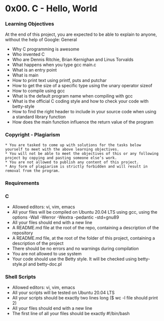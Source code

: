 # 0x00. C - Hello, World
### Learning Objectives

At the end of this project, you are expected to be able to explain to anyone, without the help of Google:
General

   * Why C programming is awesome
   * Who invented C
   * Who are Dennis Ritchie, Brian Kernighan and Linus Torvalds
   * What happens when you type gcc main.c
   * What is an entry point
   * What is main
   * How to print text using printf, puts and putchar
   * How to get the size of a specific type using the unary operator sizeof
   * How to compile using gcc
   * What is the default program name when compiling with gcc
   * What is the official C coding style and how to check your code with betty-style
   * How to find the right header to include in your source code when using a standard library function
   * How does the main function influence the return value of the program

### Copyright - Plagiarism

    * You are tasked to come up with solutions for the tasks below yourself to meet with the above learning objectives.
    * You will not be able to meet the objectives of this or any following project by copying and pasting someone else’s work.
    * You are not allowed to publish any content of this project.
    * Any form of plagiarism is strictly forbidden and will result in removal from the program.

### Requirements
### C

   * Allowed editors: vi, vim, emacs
   * All your files will be compiled on Ubuntu 20.04 LTS using gcc, using the options -Wall -Werror -Wextra -pedantic -std=gnu89
   * All your files should end with a new line
   * A README.md file at the root of the repo, containing a description of the repository
   * A README.md file, at the root of the folder of this project, containing a description of the project
   * There should be no errors and no warnings during compilation
   * You are not allowed to use system
   * Your code should use the Betty style. It will be checked using betty-style.pl and betty-doc.pl

### Shell Scripts

*    Allowed editors: vi, vim, emacs
*    All your scripts will be tested on Ubuntu 20.04 LTS
*    All your scripts should be exactly two lines long ($ wc -l file should print 2)
*    All your files should end with a new line
*    The first line of all your files should be exactly #!/bin/bash

